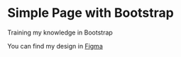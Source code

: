 <h1>Simple Page with Bootstrap</h1>

<p>Training my knowledge in Bootstrap</p>

<p>You can find my design in <a href="https://www.figma.com/proto/Z6XvDYTV9XmDMtchGlsST4/MySkin(simple)?node-id=1-3&t=NPkxEHEw3yyBgTha-1">Figma</a>

<a href="/img/pageFullMySkin.png"></a>
